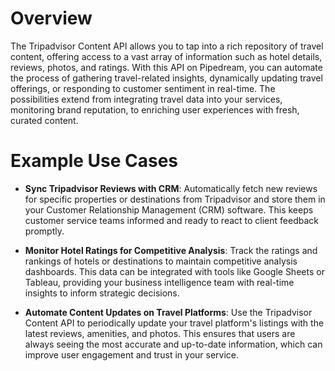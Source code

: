 # Overview

The Tripadvisor Content API allows you to tap into a rich repository of travel content, offering access to a vast array of information such as hotel details, reviews, photos, and ratings. With this API on Pipedream, you can automate the process of gathering travel-related insights, dynamically updating travel offerings, or responding to customer sentiment in real-time. The possibilities extend from integrating travel data into your services, monitoring brand reputation, to enriching user experiences with fresh, curated content.

# Example Use Cases

- **Sync Tripadvisor Reviews with CRM**: Automatically fetch new reviews for specific properties or destinations from Tripadvisor and store them in your Customer Relationship Management (CRM) software. This keeps customer service teams informed and ready to react to client feedback promptly.

- **Monitor Hotel Ratings for Competitive Analysis**: Track the ratings and rankings of hotels or destinations to maintain competitive analysis dashboards. This data can be integrated with tools like Google Sheets or Tableau, providing your business intelligence team with real-time insights to inform strategic decisions.

- **Automate Content Updates on Travel Platforms**: Use the Tripadvisor Content API to periodically update your travel platform's listings with the latest reviews, amenities, and photos. This ensures that users are always seeing the most accurate and up-to-date information, which can improve user engagement and trust in your service.
